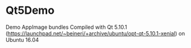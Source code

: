 # Qt5Demo

Demo AppImage bundles
Compiled with Qt 5.10.1 (https://launchpad.net/~beineri/+archive/ubuntu/opt-qt-5.10.1-xenial)
on Ubuntu 16.04
